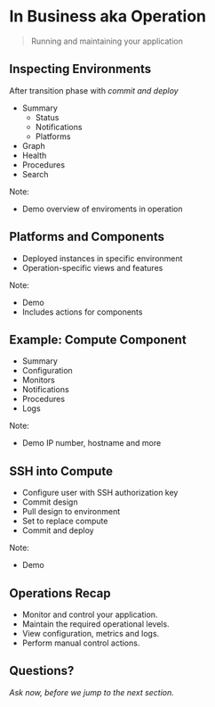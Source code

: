 # In Business aka Operation

> Running and maintaining your application


## Inspecting Environments

After transition phase with _commit and deploy_

- Summary
  - Status
  - Notifications
  - Platforms
- Graph
- Health
- Procedures
- Search

Note:
- Demo overview of enviroments in operation


## Platforms and Components

- Deployed instances in specific environment
- Operation-specific views and features

Note:
- Demo
- Includes actions for components


## Example: Compute Component

- Summary
- Configuration
- Monitors
- Notifications
- Procedures
- Logs

Note:
- Demo IP number, hostname and more


## SSH into Compute

- Configure user with SSH authorization key
- Commit design
- Pull design to environment
- Set to replace compute
- Commit and deploy

Note:
- Demo


## Operations Recap

- Monitor and control your application.
- Maintain the required operational levels.
- View configuration, metrics and logs.
- Perform manual control actions.


## Questions? 

<em class="yellow">Ask now, before we jump to the next section.</em>

